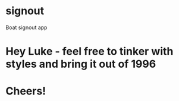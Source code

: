 # signout
Boat signout app

# Hey Luke - feel free to tinker with styles and bring it out of 1996

# Cheers!
